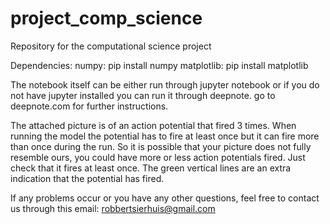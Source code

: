 # project_comp_science
Repository for the computational science project

Dependencies:
numpy: pip install numpy
matplotlib: pip install matplotlib

The notebook itself can be either run through jupyter notebook or if you do not have jupyter installed you can run it through deepnote. go to deepnote.com for further instructions.

The attached picture is of an action potential that fired 3 times. When running the model the potential has to fire at least once but it can fire more than once during the run. So it is possible that your picture does not fully resemble ours, you could have more or less action potentials fired. Just check that it fires at least once. The green vertical lines are an extra indication that the potential has fired. 

If any problems occur or you have any other questions, feel free to contact us through this email: robbertsierhuis@gmail.com

